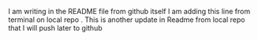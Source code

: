 I am writing in the README file from github itself
I am adding this line from terminal on local repo
. This is another update in Readme from local repo that I will push later to github
